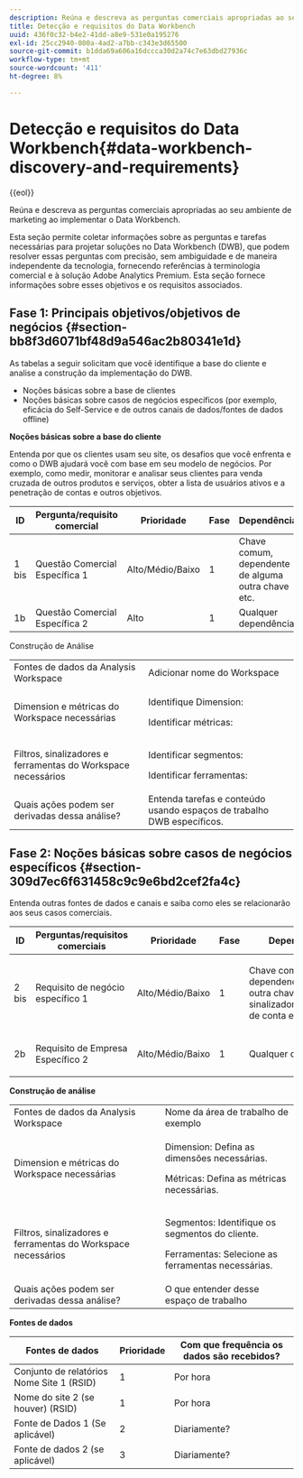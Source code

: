 ```yaml
---
description: Reúna e descreva as perguntas comerciais apropriadas ao seu ambiente de marketing ao implementar o Data Workbench.
title: Detecção e requisitos do Data Workbench
uuid: 436f0c32-b4e2-41dd-a8e9-531e0a195276
exl-id: 25cc2940-800a-4ad2-a7bb-c343e3d65500
source-git-commit: b1dda69a606a16dccca30d2a74c7e63dbd27936c
workflow-type: tm+mt
source-wordcount: '411'
ht-degree: 8%

---
```


# Detecção e requisitos do Data Workbench{#data-workbench-discovery-and-requirements}

{{eol}}

Reúna e descreva as perguntas comerciais apropriadas ao seu ambiente de marketing ao implementar o Data Workbench.

Esta seção permite coletar informações sobre as perguntas e tarefas necessárias para projetar soluções no Data Workbench (DWB), que podem resolver essas perguntas com precisão, sem ambiguidade e de maneira independente da tecnologia, fornecendo referências à terminologia comercial e à solução Adobe Analytics Premium. Esta seção fornece informações sobre esses objetivos e os requisitos associados.

## Fase 1: Principais objetivos/objetivos de negócios {#section-bb8f3d6071bf48d9a546ac2b80341e1d}

As tabelas a seguir solicitam que você identifique a base do cliente e analise a construção da implementação do DWB.

* Noções básicas sobre a base de clientes
* Noções básicas sobre casos de negócios específicos (por exemplo, eficácia do Self-Service e de outros canais de dados/fontes de dados offline)

**Noções básicas sobre a base do cliente**

Entenda por que os clientes usam seu site, os desafios que você enfrenta e como o DWB ajudará você com base em seu modelo de negócios. Por exemplo, como medir, monitorar e analisar seus clientes para venda cruzada de outros produtos e serviços, obter a lista de usuários ativos e a penetração de contas e outros objetivos.

| ID | Pergunta/requisito comercial | Prioridade | Fase | Dependências |
|---|---|---|---|---|
| 1 bis | Questão Comercial Específica 1 | Alto/Médio/Baixo | 1 | Chave comum, dependente de alguma outra chave etc. |
| 1b | Questão Comercial Específica 2 | Alto | 1 | Qualquer dependência |

Construção de Análise

<table id="table_6CA959E521964E27804BB2A65EC4BBDE"> 
 <tbody> 
  <tr> 
   <td colname="col1">Fontes de dados da Analysis Workspace</td> 
   <td colname="col2"> Adicionar nome do Workspace </td> 
  </tr> 
  <tr> 
   <td colname="col1"> <p>Dimension e métricas do Workspace necessárias </p> </td> 
   <td colname="col2"> <p>Identifique Dimension: </p> <p>Identificar métricas: </p> </td> 
  </tr> 
  <tr> 
   <td colname="col1"> Filtros, sinalizadores e ferramentas do Workspace necessários </td> 
   <td colname="col2"> <p>Identificar segmentos: </p> <p>Identificar ferramentas: </p> </td> 
  </tr> 
  <tr> 
   <td colname="col1"> Quais ações podem ser derivadas dessa análise? </td> 
   <td colname="col2"> Entenda tarefas e conteúdo usando espaços de trabalho DWB específicos. </td> 
  </tr> 
 </tbody> 
</table>

## Fase 2: Noções básicas sobre casos de negócios específicos {#section-309d7ec6f631458c9c9e6bd2cef2fa4c}

Entenda outras fontes de dados e canais e saiba como eles se relacionarão aos seus casos comerciais.

<table id="table_733CCD9F4E9048C2865758B8E8D027DC"> 
 <thead> 
  <tr> 
   <th colname="col1" class="entry"> ID </th> 
   <th colname="col2" class="entry"> Perguntas/requisitos comerciais </th> 
   <th colname="col3" class="entry"> Prioridade </th> 
   <th colname="col04" class="entry"> Fase </th> 
   <th colname="col4" class="entry"> Dependências </th> 
   <th colname="col5" class="entry"> </th> 
  </tr>
 </thead>
 <tbody> 
  <tr> 
   <td colname="col1"> 2 bis </td> 
   <td colname="col2"> Requisito de negócio específico 1 </td> 
   <td colname="col3"> <p>Alto/Médio/Baixo </p> </td> 
   <td colname="col04"> 1 </td> 
   <td colname="col4"> <p>Chave comum, dependendo de alguma outra chave, sinalizador/identificador de conta etc. </p> </td> 
   <td colname="col5"> </td> 
  </tr> 
  <tr> 
   <td colname="col1"> 2b </td> 
   <td colname="col2"> <p>Requisito de Empresa Específico 2 </p> </td> 
   <td colname="col3"> Alto/Médio/Baixo </td> 
   <td colname="col04"> 1 </td> 
   <td colname="col4"> <p>Qualquer dependência </p> </td> 
   <td colname="col5"> </td> 
  </tr> 
 </tbody> 
</table>

**Construção de análise**

<table id="table_680C5D257CBF42519EFB8B96A00543C5"> 
 <tbody> 
  <tr> 
   <td colname="col1">Fontes de dados da Analysis Workspace
     </td> 
   <td colname="col2">
     Nome da área de trabalho de exemplo </td> 
  </tr> 
  <tr> 
   <td colname="col1"> <p>Dimension e métricas do Workspace necessárias </p> </td> 
   <td colname="col2"> <p>Dimension: Defina as dimensões necessárias. </p> <p>Métricas: Defina as métricas necessárias. </p> </td> 
  </tr> 
  <tr> 
   <td colname="col1"> Filtros, sinalizadores e ferramentas do Workspace necessários </td> 
   <td colname="col2"> <p>Segmentos: Identifique os segmentos do cliente. </p> <p>Ferramentas: Selecione as ferramentas necessárias. </p> </td> 
  </tr> 
  <tr> 
   <td colname="col1"> Quais ações podem ser derivadas dessa análise? </td> 
   <td colname="col2"> O que entender desse espaço de trabalho </td> 
  </tr> 
 </tbody> 
</table>

**Fontes de dados**

| Fontes de dados | Prioridade | Com que frequência os dados são recebidos? |
|---|---|---|
| Conjunto de relatórios Nome Site 1 (RSID) | 1 | Por hora |
| Nome do site 2 (se houver) (RSID) | 1 | Por hora |
| Fonte de Dados 1 (Se aplicável) | 2 | Diariamente? |
| Fonte de dados 2 (se aplicável) | 3 | Diariamente? |
